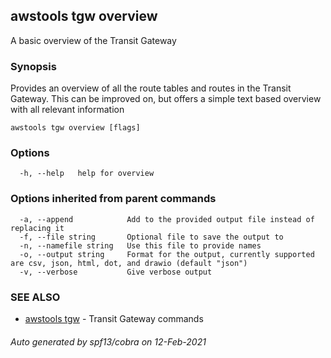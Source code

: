 ## awstools tgw overview

A basic overview of the Transit Gateway

### Synopsis

Provides an overview of all the route tables and routes in the Transit Gateway.
	This can be improved on, but offers a simple text based overview with all relevant information
	

```
awstools tgw overview [flags]
```

### Options

```
  -h, --help   help for overview
```

### Options inherited from parent commands

```
  -a, --append            Add to the provided output file instead of replacing it
  -f, --file string       Optional file to save the output to
  -n, --namefile string   Use this file to provide names
  -o, --output string     Format for the output, currently supported are csv, json, html, dot, and drawio (default "json")
  -v, --verbose           Give verbose output
```

### SEE ALSO

* [awstools tgw](awstools_tgw.md)	 - Transit Gateway commands

###### Auto generated by spf13/cobra on 12-Feb-2021

